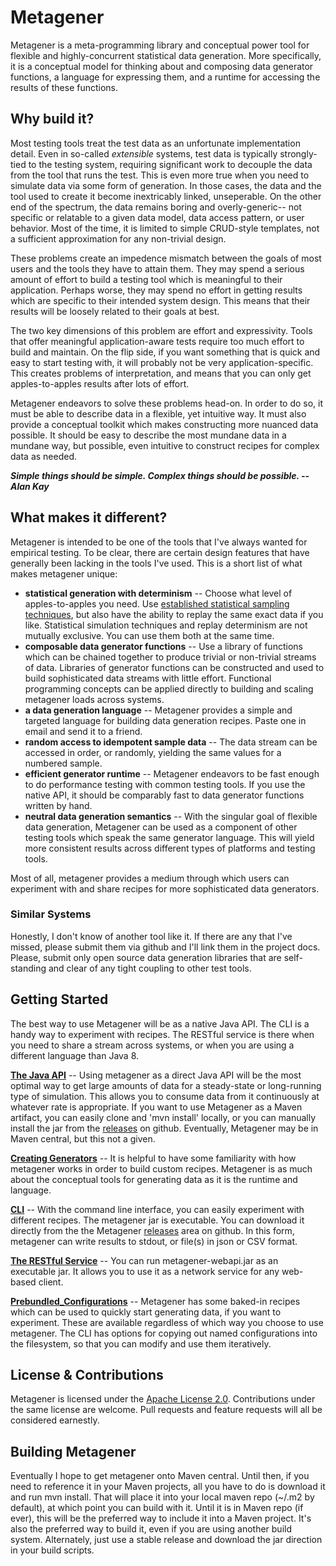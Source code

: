 # Metagener

Metagener is a meta-programming library and conceptual power tool for flexible and highly-concurrent statistical data generation.  More specifically, it is a conceptual model for thinking about and composing data generator functions, a language for expressing them, and a runtime for accessing the results of these functions.

## Why build it?

Most testing tools treat the test data as an unfortunate implementation detail. Even in so-called _extensible_ systems, test data is typically strongly-tied to the testing system, requiring significant work to decouple the data from the tool that runs the test. This is even more true when you need to simulate data via some form of generation. In those cases, the data and the tool used to create it become inextricably linked, unseperable. On the other end of the spectrum, the data remains boring and overly-generic-- not specific or relatable to a given data model, data access pattern, or user behavior. Most of the time, it is limited to simple CRUD-style templates, not a sufficient approximation for any non-trivial design.

These problems create an impedence mismatch between the goals of most users and the tools they have to attain them. They may spend a serious amount of effort to build a testing tool which is meaningful to their application. Perhaps worse, they may spend no effort in getting results which are specific to their intended system design. This means that their results will be loosely related to their goals at best.

The two key dimensions of this problem are effort and expressivity. Tools that offer meaningful application-aware tests require too much effort to build and maintain. On the flip side, if you want something that is quick and easy to start testing with, it will probably not be very application-specific. This creates problems of interpretation, and means that you can only get apples-to-apples results after lots of effort.

Metagener endeavors to solve these problems head-on. In order to do so, it must be able to describe data in a flexible, yet intuitive way. It must also provide a conceptual toolkit which makes constructing more nuanced data possible. It should be easy to describe the most mundane data in a mundane way, but possible, even intuitive to construct recipes for complex data as needed.

___Simple things should be simple. Complex things should be possible. -- Alan Kay___

## What makes it different?

Metagener is intended to be one of the tools that I've always wanted for empirical testing. To be clear, there are certain design features that have generally been lacking in the tools I've used. This is a short list of what makes metagener unique:

* __statistical generation with determinism__ -- Choose what level of apples-to-apples you need. Use [established statistical sampling techniques](http://en.wikipedia.org/wiki/Inverse_transform_sampling), but also have the ability to replay the same exact data if you like. Statistical simulation techniques and replay determinism are not mutually exclusive. You can use them both at the same time.
* __composable data generator functions__ -- Use a library of functions which can be chained together to produce trivial or non-trivial streams of data. Libraries of generator functions can be constructed and used to build sophisticated data streams with little effort. Functional programming concepts can be applied directly to building and scaling metagener loads across systems.
* __a data generation language__ -- Metagener provides a simple and targeted language for building data generation recipes. Paste one in email and send it to a friend.
* __random access to idempotent sample data__ -- The data stream can be accessed in order, or randomly, yielding the same values for a numbered sample.
* __efficient generator runtime__ -- Metagener endeavors to be fast enough to do performance testing with common testing tools. If you use the native API, it should be comparably fast to data generator functions written by hand.
* __neutral data generation semantics__ -- With the singular goal of flexible data generation, Metagener can be used as a component of other testing tools which speak the same generator language. This will yield more consistent results across different types of platforms and testing tools.

Most of all, metagener provides a medium through which users can experiment with and share recipes for more sophisticated data generators.

### Similar Systems

Honestly, I don't know of another tool like it. If there are any that I've missed, please submit them via github and I'll link them in the project docs. Please, submit only open source data generation libraries that are self-standing and clear of any tight coupling to other test tools.

## Getting Started

The best way to use Metagener will be as a native Java API. The CLI is a handy way to experiment with recipes. The RESTful service is there when you need to share a stream across systems, or when you are using a different language than Java 8.

[__The Java API__](using_the_java_api.md) -- Using metagener as a direct Java API will be the most optimal way to get large amounts of data for a steady-state or long-running type of simulation. This allows you to consume data from it continuously at whatever rate is appropriate. If you want to use Metagener as a Maven artifact, you can easily clone and 'mvn install' locally, or you can manually install the jar from the [releases](https://github.com/jshook/metagener/releases) on github. Eventually, Metagener may be in Maven central, but this not a given.

[__Creating Generators__](how_to_build_generators.md) -- It is helpful to have some familiarity with how metagener works in order to build custom recipes. Metagener is as much about the conceptual tools for generating data as it is the runtime and language.

[__CLI__](command_line_interface.md) -- With the command line interface, you can easily experiment with different recipes. The metagener jar is executable. You can download it directly from the the Metagener [releases](https://github.com/jshook/metagener/releases) area on github. In this form, metagener can write results to stdout, or file(s) in json or CSV format.

[__The RESTful Service__](using_metagener_restfully.md) -- You can run metagener-webapi.jar as an executable jar. It allows you to use it as a network service for any web-based client.

[__Prebundled_Configurations__](prebundled_configurations.md) -- Metagener has some baked-in recipes which can be used to quickly start generating data, if you want to experiment. These are available regardless of which way you choose to use metagener. The CLI has options for copying out named configurations into the filesystem, so that you can modify and use them iteratively.

## License & Contributions

Metagener is licensed under the [Apache License 2.0](http://www.apache.org/licenses/LICENSE-2.0).  Contributions under the same license are welcome. Pull requests and feature requests will all be considered earnestly.

## Building Metagener

Eventually I hope to get metagener onto Maven central. Until then, if you need to reference it in your Maven projects, all you have to do is download it and run mvn install. That will place it into your local maven repo (~/.m2 by default), at which point you can build with it. Until it is in Maven repo (if ever), this will be the preferred way to include it into a Maven project. It's also the preferred way to build it, even if you are using another build system. Alternately, just use a stable release and download the jar direction in your build scripts.


